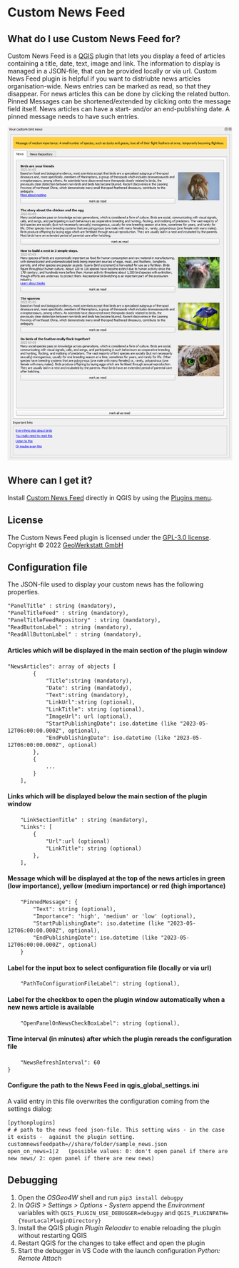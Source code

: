 # Custom News Feed

## What do I use Custom News Feed for?

Custom News Feed is a [QGIS](https://www.qgis.org/en/site/) plugin that lets you display a feed of articles containing a title, date, text, image and link. The information to display is managed in a JSON-file, that can be provided locally or via url.
Custom News Feed plugin is helpful if you want to distriubte news articles organisation-wide.
News entries can be marked as read, so that they disappear. For news articles this can be done by clicking the related button. Pinned Messages can be shortened/extended by clicking onto the message field itself.
News articles can have a start- and/or an end-publishing date. A pinned message needs to have such entries.

![](dockpane_preview.png)

## Where can I get it?

Install [Custom News Feed](https://plugins.qgis.org/plugins) directly in QGIS by using the [Plugins menu](http://docs.qgis.org/latest/en/docs/user_manual/plugins/plugins.html).

## License

The Custom News Feed plugin is licensed under the [GPL-3.0 license](LICENSE).
Copyright © 2022 [GeoWerkstatt GmbH](https://www.geowerkstatt.ch)

## Configuration file

The JSON-file used to display your custom news has the following properties.

    "PanelTitle" : string (mandatory),
    "PanelTitleFeed" : string (mandatory),
    "PanelTitleFeedRepository" : string (mandatory),
    "ReadButtonLabel" : string (mandatory),
    "ReadAllButtonLabel" : string (mandatory),

#### Articles which will be displayed in the main section of the plugin window

    "NewsArticles": array of objects [
            {
                "Title":string (mandatory),
                "Date": string (mandatody),
                "Text":string (mandatory),
                "LinkUrl":string (optional),
                "LinkTitle": string (optional),
                "ImageUrl": url (optional),
                "StartPublishingDate": iso.datetime (like "2023-05-12T06:00:00.000Z", optional),
                "EndPublishingDate": iso.datetime (like "2023-05-12T06:00:00.000Z", optional)
            },
            {
                ...
            }
        ],

#### Links which will be displayed below the main section of the plugin window

        "LinkSectionTitle" : string (mandatory),
        "Links": [
            {
                "Url":url (optional)
                "LinkTitle": string (optional)
            },
        ],

#### Message which will be displayed at the top of the news articles in green (low importance), yellow (medium importance) or red (high importance)

        "PinnedMessage": {
            "Text": string (optional),
            "Importance": 'high', 'medium' or 'low' (optional),
            "StartPublishingDate": iso.datetime (like "2023-05-12T06:00:00.000Z", optional),
            "EndPublishingDate": iso.datetime (like "2023-05-12T06:00:00.000Z", optional)
        }

#### Label for the input box to select configuration file (locally or via url)

        "PathToConfigurationFileLabel": string (optional),

#### Label for the checkbox to open the plugin window automatically when a new news article is available

        "OpenPanelOnNewsCheckBoxLabel": string (optional),

#### Time interval (in minutes) after which the plugin rereads the configuration file

        "NewsRefreshInterval": 60
    }

#### Configure the path to the News Feed in qgis_global_settings.ini

A valid entry in this file overwrites the configuration coming from the settings dialog:

```
[pythonplugins]
# # path to the news feed json-file. This setting wins - in the case it exists -  against the plugin setting.
customnewsfeedpath=//share/folder/sample_news.json
open_on_news=1|2   (possible values: 0: don't open panel if there are new news/ 2: open panel if there are new news)
```

## Debugging

1. Open the _OSGeo4W_ shell and run `pip3 install debugpy`
2. In _QGIS > Settings > Options - System_ append the _Environment_ variables with `QGIS_PLUGIN_USE_DEBUGGER=debugpy` and `QGIS_PLUGINPATH={YourLocalPluginDirectory}`
3. Install the QGIS plugin _Plugin Reloader_ to enable reloading the plugin without restarting QGIS
4. Restart QGIS for the changes to take effect and open the plugin
5. Start the debugger in VS Code with the launch configuration _Python: Remote Attach_
